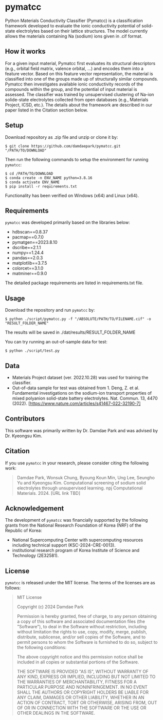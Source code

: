 # pymatcc
Python Materials Conductivity Classifier (Pymatcc) is a classification framework developed to evaluate the ionic conductivity potential of solid-state electrolytes based on their lattice structures. The model currently allows the materials containing Na (sodium) ions given in .cif format.

## How it works
For a given input material, Pymatcc first evaluates its structural descriptors (e.g., orbital field matrix, valence orbital, ...) and encodes them into a feature vector. Based on this feature vector representation, the material is classified into one of the groups made up of structurally similar compounds. Pymatcc then investigates available ionic conductivity records of the compounds within the group, and the potential of input material is assessed. The classifier was trained by unsupervised clustering of Na-ion solide-state electrolytes collected from open databases (e.g., Materials Project, ICSD, etc.). The details about the framework are described in our paper listed in the Citation section below. <br/>

## Setup
Download repository as .zip file and unzip or clone it by:

    $ git clone https://github.com/damdaepark/pymatcc.git "/PATH/TO/DOWNLOAD"
    

Then run the following commands to setup the environment for running `pymatcc`:

    $ cd /PATH/TO/DOWNLOAD
    $ conda create -n ENV_NAME python=3.8.16
    $ conda activate ENV_NAME
    $ pip install -r requirements.txt

Functionality has been verified on Windows (x64) and Linux (x64).

## Requirements
`pymatcc` was developed primarily based on the libraries below: <br/>
- hdbscan==0.8.37 <br/>
- pacmap==0.7.0 <br/>
- pymatgen==2023.8.10 <br/>
- dscribe==2.1.1 <br/>
- numpy==1.24.4 <br/>
- pandas==2.0.3 <br/>
- matplotlib==3.7.5 <br/>
- colorcet==3.1.0 <br/>
- matminer==0.9.0 <br/>

The detailed package requirements are listed in requirements.txt file.

## Usage
Download the repository and run `pymatcc` by:

    $ python ./script/pymatcc.py -f "/ABSOLUTE/PATH/TO/FILENAME.cif" -o "RESULT_FOLDER_NAME"

The results will be saved in ./dat/results/RESULT_FOLDER_NAME <br/>

You can try running an out-of-sample data for test:

    $ python ./script/test.py

## Data
- Materials Project dataset (ver. 2022.10.28) was used for training the classifier.
- Out-of-data sample for test was obtained from 1. Deng, Z. et al. Fundamental investigations on the sodium-ion transport properties of mixed polyanion solid-state battery electrolytes. Nat. Commun. 13, 4470 (2022). [https://www.nature.com/articles/s41467-022-32190-7]

## Contributors
This software was primarily written by Dr. Damdae Park and was advised by Dr. Kyeongsu Kim.

## Citation
If you use `pymatcc` in your research, please consider citing the following work:
	
> Damdae Park, Wonsuk Chung, Byoung Koun Min, Ung Lee, Seungho Yu and Kyeongsu Kim.
> Computational screening of sodium solid electrolytes through unsupervised learning.
> npj Computational Materials. 2024. [URL link TBD]

## Acknowledgement
The development of `pymatcc` was financially supported by the following grants from the National Research Foundation of Korea (NRF) of the Republic of Korea:
- National Supercomputing Center with supercomputing resources including technical support (KSC-2024-CRE-0013).
- institutional research program of Korea Institute of Science and Technology (2E32581).

## License
`pymatcc` is released under the MIT license. The terms of the licenses are as follows:

> MIT License
> 
> Copyright (c) 2024 Damdae Park
>
> Permission is hereby granted, free of charge, to any person obtaining a copy of this software
> and associated documentation files (the "Software"), to deal in the Software without restriction,
> including without limitation the rights to use, copy, modify, merge, publish, distribute, sublicense,
> and/or sell copies of the Software, and to permit persons to whom the Software is furnished to do so,
> subject to the following conditions:
>
> The above copyright notice and this permission notice shall be included in all copies or substantial portions of the Software.
>
> THE SOFTWARE IS PROVIDED "AS IS", WITHOUT WARRANTY OF ANY KIND, EXPRESS OR IMPLIED, INCLUDING BUT
> NOT LIMITED TO THE WARRANTIES OF MERCHANTABILITY, FITNESS FOR A PARTICULAR PURPOSE AND NONINFRINGEMENT.
> IN NO EVENT SHALL THE AUTHORS OR COPYRIGHT HOLDERS BE LIABLE FOR ANY CLAIM, DAMAGES OR OTHER LIABILITY,
> WHETHER IN AN ACTION OF CONTRACT, TORT OR OTHERWISE, ARISING FROM, OUT OF OR IN CONNECTION WITH
> THE SOFTWARE OR THE USE OR OTHER DEALINGS IN THE SOFTWARE.